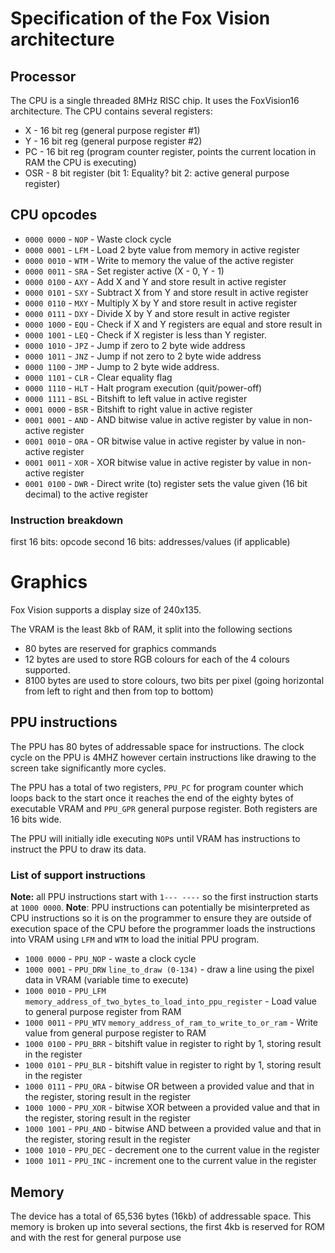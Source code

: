 # Specification of the Fox Vision architecture

## Processor
The CPU is a single threaded 8MHz RISC chip. It uses the FoxVision16 architecture.
The CPU contains several registers:
- X - 16 bit reg (general purpose register #1)
- Y - 16 bit reg (general purpose register #2)
- PC - 16 bit reg (program counter register, points the current location in RAM the CPU is executing)
- OSR - 8 bit register (bit 1: Equality? bit 2: active general purpose register)

## CPU opcodes
- `0000 0000` - `NOP` - Waste clock cycle
- `0000 0001` - `LFM` - Load 2 byte value from memory in active register
- `0000 0010` - `WTM` - Write to memory the value of the active register
- `0000 0011` - `SRA` - Set register active (X - 0, Y - 1)
- `0000 0100` - `AXY` - Add X and Y and store result in active register
- `0000 0101` - `SXY` - Subtract X from Y and store result in active register
- `0000 0110` - `MXY` - Multiply X by Y and store result in active register
- `0000 0111` - `DXY` - Divide X by Y and store result in active register
- `0000 1000` - `EQU` - Check if X and Y registers are equal and store result in 
- `0000 1001` - `LEQ` - Check if X register is less than Y register.
- `0000 1010` - `JPZ` - Jump if zero to 2 byte wide address
- `0000 1011` - `JNZ` - Jump if not zero to 2 byte wide address
- `0000 1100` - `JMP` - Jump to 2 byte wide address.
- `0000 1101` - `CLR` - Clear equality flag
- `0000 1110` - `HLT` - Halt program execution (quit/power-off)
- `0000 1111` - `BSL` - Bitshift to left value in active register
- `0001 0000` - `BSR` - Bitshift to right value in active register
- `0001 0001` - `AND` - AND bitwise value in active register by value in non-active register
- `0001 0010` - `ORA` - OR bitwise value in active register by value in non-active register
- `0001 0011` - `XOR` - XOR bitwise value in active register by value in non-active register
- `0001 0100` - `DWR` - Direct write (to) register sets the value given (16 bit decimal) to the active register

### Instruction breakdown
first 16 bits: opcode
second 16 bits: addresses/values (if applicable)

# Graphics
Fox Vision supports a display size of 240x135.

The VRAM is the least 8kb of RAM, it split into the following sections
- 80 bytes are reserved for graphics commands
- 12 bytes are used to store RGB colours for each of the 4 colours supported.
- 8100 bytes are used to store colours, two bits per pixel (going horizontal from left to right and then from top to bottom)

## PPU instructions
The PPU has 80 bytes of addressable space for instructions. The clock cycle on the PPU is 4MHZ however certain instructions like drawing to the screen take significantly more cycles.

The PPU has a total of two registers, `PPU_PC` for program counter which loops back to the start once it reaches the end of the eighty bytes of executable VRAM and `PPU_GPR` general purpose register. Both registers are 16 bits wide.

The PPU will initially idle executing `NOP`s until VRAM has instructions to instruct the PPU to draw its data.

### List of support instructions
**Note:** all PPU instructions start with `1--- ----` so the first instruction starts at `1000 0000`.
**Note**: PPU instructions can potentially be misinterpreted as CPU instructions so it is on the programmer to ensure they are outside of execution space of the CPU before the programmer loads the instructions into VRAM using `LFM` and `WTM` to load the initial PPU program.
- `1000 0000` - `PPU_NOP` - waste a clock cycle
- `1000 0001` - `PPU_DRW` `line_to_draw (0-134)` - draw a line using the pixel data in VRAM (variable time to execute)
- `1000 0010` - `PPU_LFM` `memory_address_of_two_bytes_to_load_into_ppu_register` - Load value to general purpose register from RAM
- `1000 0011` - `PPU_WTV` `memory_address_of_ram_to_write_to_or_ram` - Write value from general purpose register to RAM
- `1000 0100` - `PPU_BRR` - bitshift value in register to right by 1, storing result in the register
- `1000 0101` - `PPU_BLR` - bitshift value in register to right by 1, storing result in the register
- `1000 0111` - `PPU_ORA` - bitwise OR between a provided value and that in the register, storing result in the register
- `1000 1000` - `PPU_XOR` - bitwise XOR between a provided value and that in the register, storing result in the register
- `1000 1001` - `PPU_AND` - bitwise AND between a provided value and that in the register, storing result in the register
- `1000 1010` - `PPU_DEC` - decrement one to the current value in the register
- `1000 1011` - `PPU_INC` - increment one to the current value in the register

## Memory
The device has a total of 65,536 bytes (16kb) of addressable space.
This memory is broken up into several sections, the first 4kb is reserved for ROM and with the rest for general purpose use